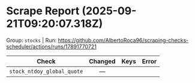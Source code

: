 # Scrape Report (2025-09-21T09:20:07.318Z)

Group: `stocks`  |  Run: https://github.com/AlbertoRoca96/scraping-checks-scheduler/actions/runs/17891770721

| Check | Changed | Keys | Error |
|---|:---:|:--|:--|
| `stock_ntdoy_global_quote` | — |  |  |
